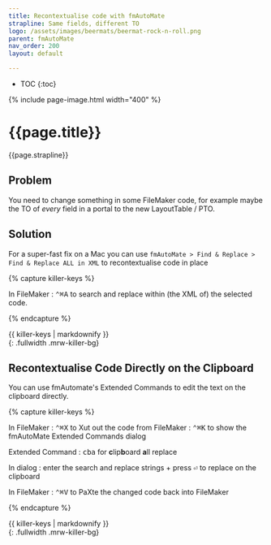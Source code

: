 ```yaml
---
title: Recontextualise code with fmAutoMate
strapline: Same fields, different TO
logo: /assets/images/beermats/beermat-rock-n-roll.png
parent: fmAutoMate
nav_order: 200
layout: default

---
```

- TOC
{:toc}

{% include page-image.html width="400" %}

# {{page.title}}

{{page.strapline}}

## Problem

You need to change something in some FileMaker code, for example maybe the TO of *every* field in a portal to the new LayoutTable / PTO.


## Solution

For a super-fast fix on a Mac you can use `fmAutoMate > Find & Replace > Find & Replace ALL in XML` to recontextualise code in place

{% capture killer-keys %}

In FileMaker
: <kbd>⌃⌘A</kbd> to search and replace within (the XML of) the selected code.

{% endcapture %}<section>{{ killer-keys | markdownify }}</section>{: .fullwidth .mrw-killer-bg}

## Recontextualise Code Directly on the Clipboard

You can use fmAutomate's Extended Commands to edit the text on the clipboard directly.

{% capture killer-keys %}

In FileMaker
: <kbd>⌃⌘X</kbd> to Xut out the code from FileMaker
: <kbd>⌃⌘K</kbd> to show the fmAutoMate Extended Commands dialog

Extended Command
: <kbd>cba</kbd> for **c**lip**b**oard **a**ll replace

In dialog
: enter the search and replace strings + press <kbd>⏎</kbd> to replace on the clipboard

In FileMaker
: <kbd>⌃⌘V</kbd> to PaXte the changed code back into FileMaker

{% endcapture %}<section>{{ killer-keys | markdownify }}</section>{: .fullwidth .mrw-killer-bg}



